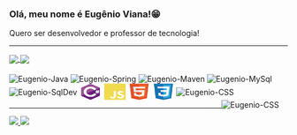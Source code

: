 **<h3>Olá, meu nome é Eugênio Viana!😁</h3>**
Quero ser desenvolvedor e professor de tecnologia!
<hr />
<a href="https://github.com/eugenio-developer">
  <img height=190 align="center" src="https://github-readme-stats.vercel.app/api?username=eugenio-developer&theme=dark" />
</a>
<a href="https://github.com/eugenio-developer">
  <img height=190 align="center" src="https://github-readme-stats.vercel.app/api/top-langs?username=eugenio-developer&layout=compact&langs_count=8&card_width=320&theme=dark" />
</a>

<div style="display: inline_block"><br>
  <img align="center" alt="Eugenio-Java" height="30" width="40" src="https://cdn.jsdelivr.net/gh/devicons/devicon@latest/icons/java/java-original.svg" />
  <img align="center" alt="Eugenio-Spring" height="30" width="40" src="https://cdn.jsdelivr.net/gh/devicons/devicon@latest/icons/spring/spring-original.svg" />
  <img align="center" alt="Eugenio-Maven" height="30" width="40"  src="https://cdn.jsdelivr.net/gh/devicons/devicon@latest/icons/maven/maven-original.svg" />
  <img align="center" alt="Eugenio-MySql" height="30" width="40" src="https://cdn.jsdelivr.net/gh/devicons/devicon@latest/icons/mysql/mysql-original.svg" />
  <img align="center" alt="Eugenio-SqlDev" height="30" width="40" src="https://cdn.jsdelivr.net/gh/devicons/devicon@latest/icons/sqldeveloper/sqldeveloper-original.svg" />
  <img align="center" alt="Eugenio-Csharp" height="30" width="40" src="https://raw.githubusercontent.com/devicons/devicon/master/icons/csharp/csharp-original.svg">
  <img align="center" alt="Eugenio-Js" height="30" width="40" src="https://raw.githubusercontent.com/devicons/devicon/master/icons/javascript/javascript-plain.svg">
  <img align="center" alt="Eugenio-HTML" height="30" width="40" src="https://raw.githubusercontent.com/devicons/devicon/master/icons/html5/html5-original.svg">
  <img align="center" alt="Eugenio-CSS" height="30" width="40" src="https://raw.githubusercontent.com/devicons/devicon/master/icons/css3/css3-original.svg">
  <img align="center" alt="Eugenio-CSS" height="30" width="40" src="https://cdn.jsdelivr.net/gh/devicons/devicon@latest/icons/bootstrap/bootstrap-original.svg" />
  <img align="right" alt="Eugenio-CSS" height="120" width="120" src="https://github.com/user-attachments/assets/6538bcb4-4d7f-4d18-b5b1-3ea256b822c1" />


  
</div>
<hr />
<div>
  <a href="instagram.com/viana.eugenio">
    <img  src="https://img.shields.io/badge/Instagram-E4405F?style=for-the-badge&logo=instagram&logoColor=white">
  </a>
    <a href="https://www.linkedin.com/in/eugenio-developer/">
    <img  src="https://img.shields.io/badge/LinkedIn-0077B5?style=for-the-badge&logo=linkedin&logoColor=white">
  </a>
  
</div>
